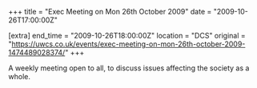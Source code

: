 +++
title = "Exec Meeting on Mon 26th October 2009"
date = "2009-10-26T17:00:00Z"

[extra]
end_time = "2009-10-26T18:00:00Z"
location = "DCS"
original = "https://uwcs.co.uk/events/exec-meeting-on-mon-26th-october-2009-1474489028374/"
+++

A weekly meeting open to all, to discuss issues affecting the society as a whole.

